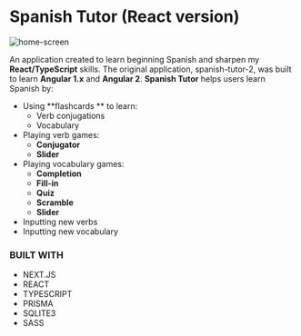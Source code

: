 # Spanish Tutor (React version)

![home-screen](https://user-images.githubusercontent.com/4378566/217442254-8ea4e73a-7979-4069-9279-515f3486ae84.png)

An application created to learn beginning Spanish and sharpen my **React/TypeScript** skills. The original application, spanish-tutor-2, was built to learn **Angular 1.x** and **Angular 2**. **Spanish Tutor** helps users learn Spanish by:

- Using **flashcards
** to learn:
  - Verb conjugations
  - Vocabulary
- Playing verb games:
  - **Conjugator**
  - **Slider**
- Playing vocabulary games:
  - **Completion**
  - **Fill-in**
  - **Quiz**
  - **Scramble**
  - **Slider**
- Inputting new verbs
- Inputting new vocabulary

### BUILT WITH

- NEXT.JS
- REACT
- TYPESCRIPT
- PRISMA
- SQLITE3
- SASS
